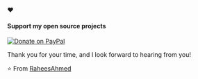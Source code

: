 

<!--
**RaheesAhmed/RaheesAhmed** is a ✨ _special_ ✨ repository because its `README.md` (this file) appears on your GitHub profile.

Hello, I'm [Your Name]
I'm a web developer with experience in Bubble.io, WordPress, HTML, CSS, JavaScript, Node.js, and PHP. I enjoy building scalable and user-friendly web applications that help businesses and individuals achieve their goals.

My Skills and Expertise
Bubble.io: I have extensive experience in developing web applications using Bubble.io, a no-code platform that enables rapid prototyping and deployment of web applications. I'm proficient in using Bubble's visual editor, database management, API integrations, and user authentication.

WordPress: I have strong skills in WordPress development, including custom theme and plugin development, WooCommerce integration, and site optimization. I'm familiar with the WordPress core functions, template hierarchy, and plugin architecture.

HTML/CSS: I have a deep understanding of HTML and CSS and can create responsive and accessible web pages that adhere to web standards and best practices. I'm proficient in using CSS frameworks such as Bootstrap and Tailwind CSS.

JavaScript: I'm skilled in using JavaScript to create interactive and dynamic user interfaces, including the use of libraries and frameworks such as jQuery, React, and Vue.js. I'm familiar with modern JavaScript features and tools such as ES6, Webpack, and Babel.

Node.js: I have experience in using Node.js to build scalable and high-performance web applications, including the use of Express, MongoDB, and Socket.io. I'm proficient in using npm packages and building RESTful APIs.

PHP: I have a solid foundation in PHP programming, including object-oriented programming, MVC frameworks, and database integration. I'm familiar with popular PHP frameworks such as Laravel and Symfony.









<br/>



[![Rahees's GitHub Stats](https://github-readme-stats.vercel.app/api?username=RaheesAhmed&show_icons=true)](https://github.com/RaheesAhmed)


<h3> 🤝🏻 Connect with Me </h3>

<p align="center">
<a href="http://rahees-ahmed.netlify.app/"><img alt="Website" src="https://img.shields.io/static/v1?logo=google-chrome&label=Website&message=Visit%20Now&color=yellow"></a>
<a href="https://www.linkedin.com/in/rahees-ahmed-261a23122/"><img alt="LinkedIn" src="https://img.shields.io/static/v1?logo=linkedin&label=LinkedIn&message=Connect%20Now&color=blue"></a>
<a href="mailto:raheesahmed256@gmail.com"><img alt="Email" src="https://img.shields.io/static/v1?logo=envlope&label=Mail&message=Contact%20Now&color=green"></a>
</p>
-->


❤️ <h4>Support my open source projects</h4>  [![Donate on PayPal](https://img.shields.io/badge/--paypal?label=PayPal&logo=PayPal&style=social)](https://www.paypal.me/raheesahmed)

Thank you for your time, and I look forward to hearing from you!

⭐️ From [RaheesAhmed](https://github.com/RaheesAhmed)



